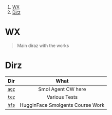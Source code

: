 1. [WX](#wx)
2. [Dirz](#dirz)

# WX

> Main diraz with the works

# Dirz

|       Dir       |               What               |
| :-------------: | :------------------------------: |
| [`agz`](./agz/) |        Smol Agent CW here        |
| [`tez`](./tez/) |          Various Tests           |
| [`hfs`](./hfs/) | HugginFace Smolgents Course Work |

